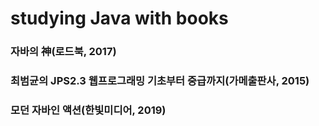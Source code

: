 studying Java with books
=================
### 자바의 神(로드북, 2017)
### 최범균의 JPS2.3 웹프로그래밍 기초부터 중급까지(가메출판사, 2015)
### 모던 자바인 액션(한빛미디어, 2019)

